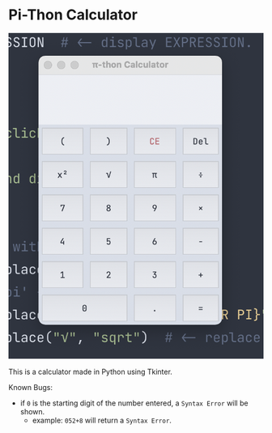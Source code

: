 # Pi-Thon Calculator

![Calculator Screenshot](https://github.com/shahmilav/pi-thon-calc/blob/master/resources/pi-thon-calc-screenshot-new.png)

This is a calculator made in Python using Tkinter. 

Known Bugs: 
- if ```0``` is the starting digit of the number entered, a ```Syntax Error``` will be shown.
  - example: ```052+8``` will return a ```Syntax Error```.
